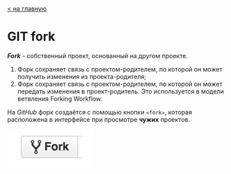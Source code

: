 [< на главную](./readme.md)


# **GIT fork**

***Fork*** - собственный проект, основанный на другом проекте.
1. Форк сохраняет связь с проектом-родителем, по которой он может получить изменения из проекта-родителя;
2. Форк сохраняет связь с проектом-родителем, по которой он может передать изменения в проект-родитель. Это используется в модели ветвления Forking Workflow.

На *GitHub* форк создаётся с помощью кнопки `«fork»`, которая расположена в интерфейсе при просмотре **чужих** проектов.

![кнопка форк](./assets/fork.jpg)